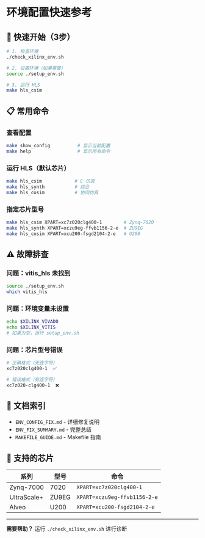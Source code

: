 # 环境配置快速参考

## 🚀 快速开始（3步）

```bash
# 1. 检查环境
./check_xilinx_env.sh

# 2. 设置环境（如果需要）
source ./setup_env.sh

# 3. 运行 HLS
make hls_csim
```

## 📋 常用命令

### 查看配置
```bash
make show_config          # 显示当前配置
make help                 # 显示所有命令
```

### 运行 HLS（默认芯片）
```bash
make hls_csim            # C 仿真
make hls_synth           # 综合
make hls_cosim           # 协同仿真
```

### 指定芯片型号
```bash
make hls_csim XPART=xc7z020clg400-1        # Zynq-7020
make hls_synth XPART=xczu9eg-ffvb1156-2-e  # ZU9EG
make hls_cosim XPART=xcu200-fsgd2104-2-e   # U200
```

## ⚠️ 故障排查

### 问题：vitis_hls 未找到
```bash
source ./setup_env.sh
which vitis_hls
```

### 问题：环境变量未设置
```bash
echo $XILINX_VIVADO
echo $XILINX_VITIS
# 如果为空，运行 setup_env.sh
```

### 问题：芯片型号错误
```bash
# 正确格式（无连字符）
xc7z020clg400-1  ✅

# 错误格式（有连字符）
xc7z020-clg400-1  ❌
```

## 📖 文档索引

- `ENV_CONFIG_FIX.md` - 详细修复说明
- `ENV_FIX_SUMMARY.md` - 完整总结
- `MAKEFILE_GUIDE.md` - Makefile 指南

## 🎯 支持的芯片

| 系列 | 型号 | 命令 |
|------|------|------|
| Zynq-7000 | 7020 | `XPART=xc7z020clg400-1` |
| UltraScale+ | ZU9EG | `XPART=xczu9eg-ffvb1156-2-e` |
| Alveo | U200 | `XPART=xcu200-fsgd2104-2-e` |

---
**需要帮助？** 运行 `./check_xilinx_env.sh` 进行诊断
